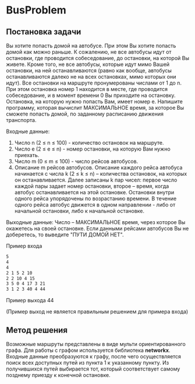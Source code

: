 # BusProblem
## Постановка задачи
Вы хотите попасть домой на автобусе. При этом Вы хотите попасть домой как можно раньше. К сожалению, не все автобусы идут от остановки, где проводится собеседование, до остановки, на которой Вы живете. Кроме того, не все автобусы, которые идут мимо Вашей остановки, на ней останавливаются (равно как вообще, автобусы останавливаются далеко не на всех остановках, мимо которых они идут).
Все остановки на маршруте пронумерованы числами от 1 до n. При этом остановка номер 1 находится в месте, где проводится собеседование, и в момент времени 0 Вы приходите на остановку. Остановка, на которую нужно попасть Вам, имеет номер e.
Напишите программу, которая вычислит МАКСИМАЛЬНОЕ время, за которое Вы сможете попасть домой, по заданному расписанию движения транспорта.
 
Входные данные:
1. Число n (2 ≤ n ≤ 100) - количество остановок на маршруте.
2. Число e (2 ≤ e ≤ n) - номер остановки, на которую Вам нужно приехать.
3. Число m (0 ≤ m ≤ 100) - число рейсов автобусов.
4. Описание m рейсов автобусов. Описание каждого рейса автобуса начинается с числа k (2 ≤ k ≤ n) – количества остановок, на которых он останавливается. Далее записаны k пар чисел: первое число каждой пары задает номер остановки, второе – время, когда автобус останавливается на этой остановке. Остановки внутри одного рейса упорядочены по возрастанию времени. В течение одного рейса автобус движется в одном направлении - либо от начальной остановки, либо к начальной остановке.
 
Выходные данные:
Число – МАКСИМАЛЬНОЕ время, через которое Вы окажетесь на своей остановке. Если данными рейсами автобусов Вы не доберетесь, то выведите "ПУТИ ДОМОЙ НЕТ".
 
Пример входа
```html
5
4
4
2 1 5 2 10
2 2 10 4 15
3 5 0 4 17 3 21
3 1 2 3 40 4 44
```

Пример выхода
44

(Пример выход не является правильным решением для примера входа)

## Метод решения
Возможные маршруты представлены в виде мульти ориентированного графа. Для работы с графом используется библиотека **networkx**. 
Входные данные преобразуются к графу, после чего осуществляется поиск всех доступных путей из пункта 1 к указанному пункту.
Из получившихся путей выбирается тот, который соответствует самому позднему приезду к конечной остановке.
